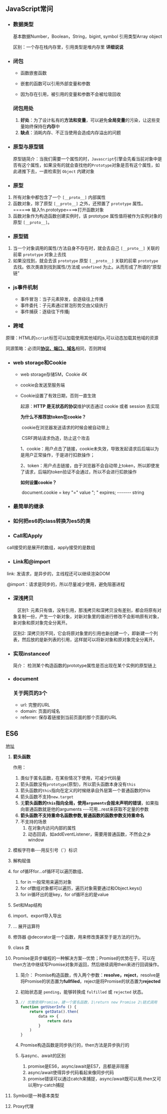 

## JavaScript常问

- ### 数据类型

  基本数据Number，Boolean，String，bigint, symbol 引用类型Array object

  区别：一个存在栈内存里，引用类型是堆内存里 **详细说说**

- ### 闭包

  - 函数嵌套函数

  - 嵌套的函数可以引用外部变量和参数

  - 因为存在引用，被引用的变量和参数不会被垃圾回收

  ### 闭包用处

  1. **好处**：为了设计私有的**方法和变量**，可以避免**全局变量**的污染，让这些变量始终保持在**内存**中
  2. **缺点**：消耗内存、不正当使用会造成内存溢出的问题

- ### 原型与原型链

  原型链简介：当我们需要一个属性的时，`Javascript`引擎会先看当前对象中是否有这个属性，如果没有的就会查找他的`Prototype`对象是否有这个属性，如此递推下去，一直检索到 `Object` 内建对象

- ### 原型


1. 所有对象中都包含了一个 `[__proto__]` 内部属性
2. 函数对象，除了原型 `[__proto__]` 之外，还预置了 `prototype` 属性。======> 输入fn.prototype====>打开函数对象
3. 函数对象作为构造函数创建实例时，该 prototype 属性值将被作为实例对象的原型 `[__proto__]`。

- ### 原型链


1. 当一个对象调用的属性/方法自身不存在时，就会去自己 `[__proto__]` 关联的前辈 `prototype` 对象上去找
2. 如果没找到，就会去该 `prototype` 原型 `[__proto__]` 关联的前辈 `prototype` 去找。依次类直到找到属性/方法或 `undefined` 为止。从而形成了所谓的“原型链”

- ### js事件机制

  - 事件冒泡：当子元素猝发，会逐级往上传播
  - 事件委托：子元素通过冒泡形势交由父级执行
  - 事件捕获：逐级往下传播j

- ### 跨域


​		原理：HTML的`script`标签可以加载使用其他域的js,可以动态加载其他域的资源

​		同源策略：必须同<u>**协议、端口、域名**</u>相同，否则跨域

- ### web storage和Cookie

  - web storage存储5M，Cookie  4K

  - cookie会发送至服务端

  - Cookie设置了有效日期，否则一直生效

    起源：**HTTP 是无状态的协议**维护状态通过 cookie 或者 session 去实现

    **为什么不推荐放token在cookie？**

    ​		cookie在浏览器发送请求的时候会被自动带上

    ​		CSRF跨站请求伪造，防止这个攻击

    ​				1、cookie：用户点击了链接，cookie未失效，导致发起请求后后端以为是用户正常操作，于是进行扣款操作；

    ​				2、token：用户点击链接，由于浏览器不会自动带上token，所以即使发了请求，后端的token验证不会通过，所以不会进行扣款操作

    **如何设置cookie？**

    ​		document.cookie = key "=" value "; " expires; ------- string

- ### 最简单的继承

- ### 如何把es6的class转换为es5的类

- ### Call和Apply


​		call接受的是展开的数组，apply接受的是数组

- ### Link和@import


​	link: 发请求，是异步的，主线程还可以继续渲染DOM

​	@import：请求是同步的，所以尽量减少使用，避免阻塞进程

- ### 深浅拷贝

  　区别1: 元素只有值，没有引用，那浅拷贝和深拷贝没有差别，都会将原有对象复制一份，产生一个新对象，对新对象里的值进行修改不会影响原有对象，新对象和原对象完全分离开。

     区别2: 深拷贝则不同，它会将原对象里的引用也新创建一个，即新建一个列表，然后放的是新列表的引用，这样就可以将新对象和原对象完全分离开。

- ### 实现instanceof

  简介： 检测某个构造函数的prototype属性是否出现在某个实例的原型链上

- ### document

  ### 关于网页的3个

  - url: 完整的URL
  - domain: 页面的域名
  - referrer: 保存着链接到当前页面的那个页面的URL

## ES6

[地址](https://blog.csdn.net/m0_37686205/article/details/88776259?utm_medium=distribute.pc_relevant_t0.none-task-blog-2%7Edefault%7EBlogCommendFromMachineLearnPai2%7Edefault-1.control&depth_1-utm_source=distribute.pc_relevant_t0.none-task-blog-2%7Edefault%7EBlogCommendFromMachineLearnPai2%7Edefault-1.control)

1. **箭头函数**

   作用：

   1. 类似于匿名函数，在某些情况下使用，可减少代码量
   2. 箭头函数没有`prototype`(原型)，所以箭头函数本身没有`this`
   3. 箭头函数的`this`指向在定义的时候继承自外层第一个普通函数的this
   4. 箭头函数不支持`new.target`
   5. 无**箭头函数的`this`指向全局，使用`arguments`会报未声明的错误**，如果指向普通函数就是他的arguments ---可用...rest来获取不定量的参数
   6. **箭头函数不支持重命名函数参数,普通函数的函数参数支持重命名**
   7. 不支持的场景
      1. 在对象内访问内部的属性
      2. 动态回调，如addEventListener，需要用普通函数，不然会之乡window

2. 模板字符串---用反引号（`）标识

3. 解构赋值 

4. for of循环for...of循环可以遍历数组、

   1. for in 一般常用来遍历对象
   2. for of数组对象都可以遍历，遍历对象需要通过和Object.keys()
   3. for in循环出的是key，for of循环出的是value

5. Set和Map结构

6. import、export导入导出

7. ... 展开运算符

8. 修饰器 @decorator是一个函数，用来修改类甚至于是方法的行为。

9. class 类

10. Promise是异步编程的一种解决方案--优势；Promise的优势在于，可以在then方法中继续写Promise对象并返回，然后继续调用then来进行回调操作。

    1. 简介： Promise构造函数，传入两个参数：**resolve，reject**，resolve是将Promise的状态置为**fullfiled**，reject是将Promise的状态置为**rejected**

    2. 初始状态是 `pending`，能够转换成 `fulfilled` 或 `rejected` 状态。

    3. ```js
       // 优雅使用Promise，建一个匿名函数，1\return new Promise 2\链式调用
       function getUserInfo () {
           return getData().then(
               data => {
                   return data
               }
           )
       }
       ```

       

    4. Promise构造函数是同步执行的，then方法是异步执行的

    5. 与async、await的区别
       1. promise是ES6，async/await是ES7，且都是非阻塞
       2. async/await使得异步代码看起来像同步代码
       3. promise错误可以通过catch来捕捉，async/await既可以用.then又可以用try-catch捕捉

11. Symbol是一种基本类型

12. Proxy代理